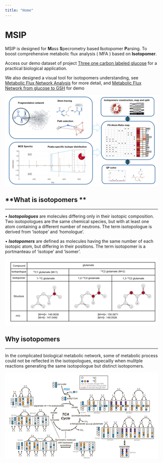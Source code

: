 ```yaml
---
title: "Home"
---
```



# **MSIP**

MSIP is designed for **M**ass **S**pecrometry based **I**sotopomer **P**arsing. 
To boost comprehensive  metabolic flux analysis ( MFA ) based on **Isotopomer**.

Access our demo dataset of project [Three one carbon labeled glucose](http://47.116.220.22/) for a practical biological application.

We also designed a visual tool for isotopomers understanding, 
see [Metabolic Flux Network Analysis](articles/MFNA.html) for more detail,
and [Metabolic Flux Network from glucose to GSH](http://47.116.220.22/) for demo 


![ ](man/figures/workflow.png)


## **What is isotopomers **

---

• ***Isotopologues*** are molecules differing only in their isotopic composition. Two isotopologues are the same chemical species, but with at least one atom containing a different number of neutrons. The term isotopologue is derived from ‘isotope’ and ‘homologue’.


• ***Isotopomers*** are defined as molecules having the same number of each isotopic atom, but differing in their positions. The term isotopomer is a portmanteau of ‘isotope’ and ‘isomer’.




![ ](man/figures/isotopomer.png)


## **Why isotopomers**

---

In the complicated biological metabolic network, 
some of metabolic process could not be reflected in the isotopologues, 
especailly when mulitple reactions generating the same isotopologue but distinct isotopomers.



![*Cai, F., et al. (2023). "Comprehensive isotopomer analysis of glutamate and aspartate in small tissue samples." Cell Metabolism 35(10): 1830-1843.e1835.*](man/figures/CM_isotopomer.png)







